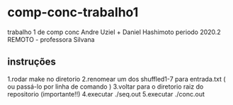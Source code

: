 # comp-conc-trabalho1
trabalho 1 de comp conc Andre Uziel + Daniel Hashimoto
periodo 2020.2 REMOTO - professora Silvana

## instruções 
1.rodar make no diretorio
2.renomear um dos shuffled1-7 para entrada.txt ( ou passá-lo por linha de comando )
3.voltar para o diretorio raiz do repositorio (importante!!)
4.executar ./seq.out <substring>
5.executar ./conc.out <nthreads> <substring>
